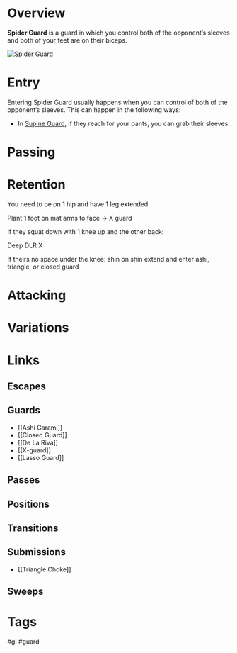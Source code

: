 # Overview
**Spider Guard** is a guard in which you control both of the opponent’s sleeves and both of your feet are on their biceps.

![Spider Guard](https://cdn.evolve-mma.com/wp-content/uploads/2021/12/rodrigo-and-thales-bjj-lasso-guard.jpg)
# Entry
Entering Spider Guard usually happens when you can control of both of the opponent’s sleeves. This can happen in the following ways:
- In [Supine Guard](obsidian://open?vault=Obsidian-BJJ-Notes&file=Guards%2FSupine%20Guard), if they reach for your pants, you can grab their sleeves.
# Passing
# Retention
You need to be on 1 hip and have 1 leg extended.

Plant 1 foot on mat arms to face
→ X guard


If they squat down with 1 knee up and the other back:

Deep DLR X

If theirs no space under the knee: shin on shin
extend and enter ashi, triangle, or closed guard
# Attacking

# Variations

# Links

## Escapes

## Guards
- [[Ashi Garami]]
- [[Closed Guard]]
- [[De La Riva]]
- [[X-guard]]
- [[Lasso Guard]]
## Passes

## Positions

## Transitions

## Submissions
- [[Triangle Choke]]
## Sweeps
# Tags
#gi #guard 